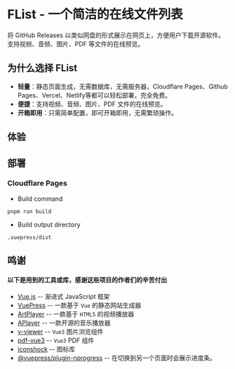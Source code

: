 # FList - 一个简洁的在线文件列表
将 GitHub Releases 以类似网盘的形式展示在网页上，方便用户下载开源软件。
支持视频、音频、图片、PDF 等文件的在线预览。

## 为什么选择 FList
- **轻量**：静态页面生成，无需数据库，无需服务器，Cloudflare Pages、Github Pages、Vercel、Netlify等都可以轻松部署，完全免费。
- **便捷**：支持视频、音频、图片、PDF 文件的在线预览。
- **开箱即用**：只需简单配置，即可开箱即用，无需繁琐操作。

## 体验


## 部署
### Cloudflare Pages
- Build command
``` shell
pnpm run build
```
- Build output directory
``` shell
.vuepress/dist
```


## 鸣谢
#### 以下是用到的工具或库，感谢这些项目的作者们的辛苦付出
- [Vue.js](https://github.com/vuepress/core) -- 渐进式 JavaScript 框架
- [VuePress](https://github.com/vuepress/core) -- 一款基于 `Vue` 的静态网站生成器
- [ArtPlayer](https://github.com/zhw2590582/ArtPlayer) -- 一款基于 `HTML5` 的视频播放器
- [APlayer](https://github.com/DIYgod/APlayer) -- 一款开源的音乐播放器
- [v-viewer](https://github.com/mirari/v-viewer) -- `Vue3` 图片浏览组件
- [pdf-vue3](https://github.com/hymhub/pdf-vue3) -- `Vue3` PDF 组件
- [iconshock](https://www.iconshock.com/) -- 图标库
- [@vuepress/plugin-nprogress](https://www.npmjs.com/package/@vuepress/plugin-nprogress) -- 在切换到另一个页面时会展示进度条。
